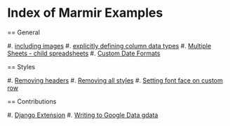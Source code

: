 Index of Marmir Examples
========================

== General

#. [including images](https://github.com/brianray/mm/blob/master/tests/basic_tests.py#L106-L120)
#. [explicitly defining column data types](https://github.com/brianray/mm/blob/master/tests/basic_tests.py#L106-L120)
#. [Multiple Sheets - child spreadsheets](https://github.com/brianray/mm/blob/master/tests/gdata_tests.py#L21-L45)
#. [Custom Date Formats](https://github.com/brianray/mm/blob/master/tests/api_tests.py#L8)

== Styles

#. [Removing headers](https://github.com/brianray/mm/blob/master/tests/customize_tests.py#L25-L38)
#. [Removing all styles](https://github.com/brianray/mm/blob/master/tests/customize_tests.py#L41-L54)
#. [Setting font face on custom row](https://github.com/brianray/mm/blob/master/tests/customize_tests.py#L57-L69)

== Contributions

#. [Django Extension](https://github.com/brianray/mm/blob/master/tests/django_tests.py#L32-L40)
#. [Writing to Google Data gdata](https://github.com/brianray/mm/blob/master/tests/gdata_tests.py#L21-L45)


